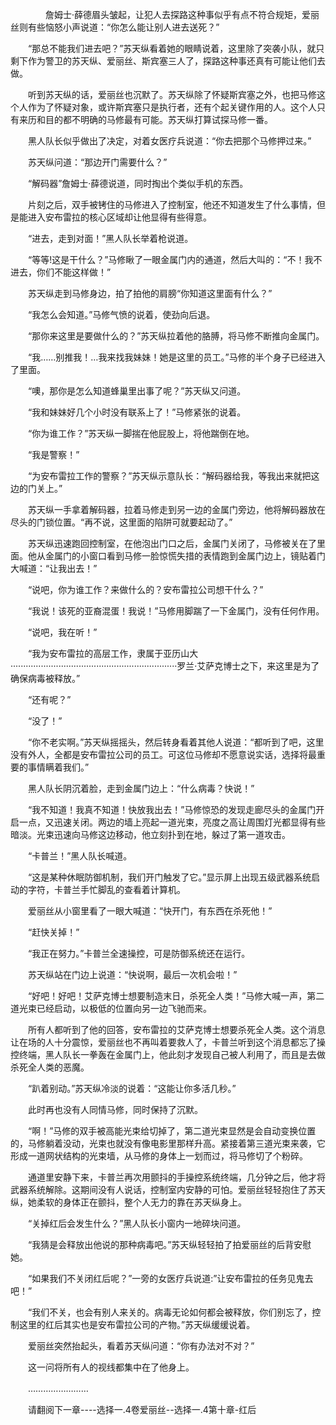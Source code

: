 <div class="read-content j_readContent" id="">
                <p>　　　　詹姆士·薛德眉头皱起，让犯人去探路这种事似乎有点不符合规矩，爱丽丝则有些恼怒小声说道：“你怎么能让别人进去送死？”<p>　　“那总不能我们进去吧？”苏天纵看着她的眼睛说着，这里除了突袭小队，就只剩下作为警卫的苏天纵、爱丽丝、斯宾塞三人了，探路这种事还真有可能让他们去做。<p>　　听到苏天纵的话，爱丽丝也沉默了。苏天纵除了怀疑斯宾塞之外，也把马修这个人作为了怀疑对象，或许斯宾塞只是执行者，还有个起关键作用的人。这个人只有来历和目的都不明确的马修最有可能。苏天纵打算试探马修一番。<p>　　黑人队长似乎做出了决定，对着女医疗兵说道：“你去把那个马修押过来。”<p>　　苏天纵问道：“那边开门需要什么？”<p>　　“解码器”詹姆士·薛德说道，同时掏出个类似手机的东西。<p>　　片刻之后，双手被铐住的马修进入了控制室，他还不知道发生了什么事情，但是能进入安布雷拉的核心区域却让他显得有些得意。<p>　　“进去，走到对面！”黑人队长举着枪说道。<p>　　“等等!这是干什么？”马修瞅了一眼金属门内的通道，然后大叫的：“不！我不进去，你们不能这样做！”<p>　　苏天纵走到马修身边，拍了拍他的肩膀“你知道这里面有什么？”<p>　　“我怎么会知道。”马修气愤的说着，使劲向后退。<p>　　“那你来这里是要做什么的？”苏天纵拉着他的胳膊，将马修不断推向金属门。<p>　　“我……别推我！…我来找我妹妹！她是这里的员工。”马修的半个身子已经进入了里面。<p>　　“噢，那你是怎么知道蜂巢里出事了呢？”苏天纵又问道。<p>　　“我和妹妹好几个小时没有联系上了！”马修紧张的说着。<p>　　“你为谁工作？”苏天纵一脚揣在他屁股上，将他踹倒在地。<p>　　“我是警察！”<p>　　“为安布雷拉工作的警察？”苏天纵示意队长：“解码器给我，等我出来就把这边的门关上。”<p>　　苏天纵一手拿着解码器，拉着马修走到另一边的金属门旁边，他将解码器放在尽头的门锁位置。“再不说，这里面的陷阱可就要起动了。”<p>　　苏天纵迅速跑回控制室，在他泡出门口之后，金属门关闭了，马修被关在了里面。他从金属门的小窗口看到马修一脸惊慌失措的表情跑到金属门边上，镜贴着门大喊道：“让我出去！”<p>　　“说吧，你为谁工作？来做什么的？安布雷拉公司想干什么？”<p>　　“我说！该死的亚裔混蛋！我说！”马修用脚踹了一下金属门，没有任何作用。<p>　　“说吧，我在听！”<p>　　“我为安布雷拉的高层工作，隶属于亚历山大··································································罗兰·艾萨克博士之下，来这里是为了确保病毒被释放。”<p>　　“还有呢？”<p>　　“没了！”<p>　　“你不老实啊。”苏天纵摇摇头，然后转身看着其他人说道：“都听到了吧，这里没有外人，全都是安布雷拉公司的员工。可这位马修却不愿意说实话，选择将最重要的事情瞒着我们。”<p>　　黑人队长阴沉着脸，走到金属门边上：“什么病毒？快说！”<p>　　“我不知道！我真不知道！快放我出去！”马修惊恐的发现走廊尽头的金属门开启一点，又迅速关闭。两边的墙上亮起一道光束，亮度之高让周围灯光都显得有些暗淡。光束迅速向马修这边移动，他立刻扑到在地，躲过了第一道攻击。<p>　　“卡普兰！”黑人队长喊道。<p>　　“这是某种休眠防御机制，我们开门触发了它。”显示屏上出现五级武器系统启动的字符，卡普兰手忙脚乱的查看着计算机。<p>　　爱丽丝从小窗里看了一眼大喊道：“快开门，有东西在杀死他！”<p>　　“赶快关掉！”<p>　　“我正在努力。”卡普兰全速操控，可是防御系统还在运行。<p>　　苏天纵站在门边上说道：“快说啊，最后一次机会啦！”<p>　　“好吧！好吧！艾萨克博士想要制造末日，杀死全人类！”马修大喊一声，第二道光束已经启动，以极低的位置向另一边飞驰而来。<p>　　所有人都听到了他的回答，安布雷拉的艾萨克博士想要杀死全人类。这个消息让在场的人十分震惊，爱丽丝也不再叫着要救人了，卡普兰听到这个消息都忘了操控终端，黑人队长一拳轰在金属门上，他此刻才发现自己被人利用了，而且是去做杀死全人类的恶魔。<p>　　“趴着别动。”苏天纵冷淡的说着：“这能让你多活几秒。”<p>　　此时再也没有人同情马修，同时保持了沉默。<p>　　“啊！”马修的双手被高能光束给切掉了，第二道光束显然是会自动变换位置的，马修躺着没动，光束也就没有像电影里那样升高。紧接着第三道光束来袭，它形成一道网状结构的光束墙，从马修的身体上一划而过，将马修切了个粉碎。<p>　　通道里安静下来，卡普兰再次用颤抖的手操控系统终端，几分钟之后，他才将武器系统解除。这期间没有人说话，控制室内安静的可怕。爱丽丝轻轻抱住了苏天纵，她柔软的身体正在颤抖，整个人无力的靠在苏天纵身上。<p>　　“关掉红后会发生什么？”黑人队长小窗内一地碎块问道。<p>　　“我猜是会释放出他说的那种病毒吧。”苏天纵轻轻拍了拍爱丽丝的后背安慰她。<p>　　“如果我们不关闭红后呢？”一旁的女医疗兵说道:”让安布雷拉的任务见鬼去吧！”<p>　　“我们不关，也会有别人来关的。病毒无论如何都会被释放，你们别忘了，控制这里的红后其实也是安布雷拉公司的产物。”苏天纵缓缓说着。<p>　　爱丽丝突然抬起头，看着苏天纵问道：“你有办法对不对？”<p>　　这一问将所有人的视线都集中在了他身上。<p>　　……………………<p>　　请翻阅下一章----选择一.4卷爱丽丝--选择一.4第十章-红后<p> 
            </div>